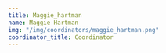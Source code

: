 ```yaml
---
title: Maggie_hartman
name: Maggie Hartman
img: "/img/coordinators/maggie_hartman.png"
coordinator_title: Coordinator
---
```


